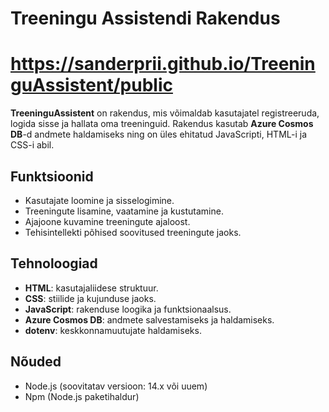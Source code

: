 # Treeningu Assistendi Rakendus

# https://sanderprii.github.io/TreeninguAssistent/public




**TreeninguAssistent** on rakendus, mis võimaldab kasutajatel registreeruda, logida sisse ja hallata oma treeninguid. Rakendus kasutab **Azure Cosmos DB**-d andmete haldamiseks ning on üles ehitatud JavaScripti, HTML-i ja CSS-i abil.

## Funktsioonid

- Kasutajate loomine ja sisselogimine.
- Treeningute lisamine, vaatamine ja kustutamine.
- Ajajoone kuvamine treeningute ajaloost.
- Tehisintellekti põhised soovitused treeningute jaoks.

## Tehnoloogiad

- **HTML**: kasutajaliidese struktuur.
- **CSS**: stiilide ja kujunduse jaoks.
- **JavaScript**: rakenduse loogika ja funktsionaalsus.
- **Azure Cosmos DB**: andmete salvestamiseks ja haldamiseks.
- **dotenv**: keskkonnamuutujate haldamiseks.

## Nõuded

- Node.js (soovitatav versioon: 14.x või uuem)
- Npm (Node.js paketihaldur)


